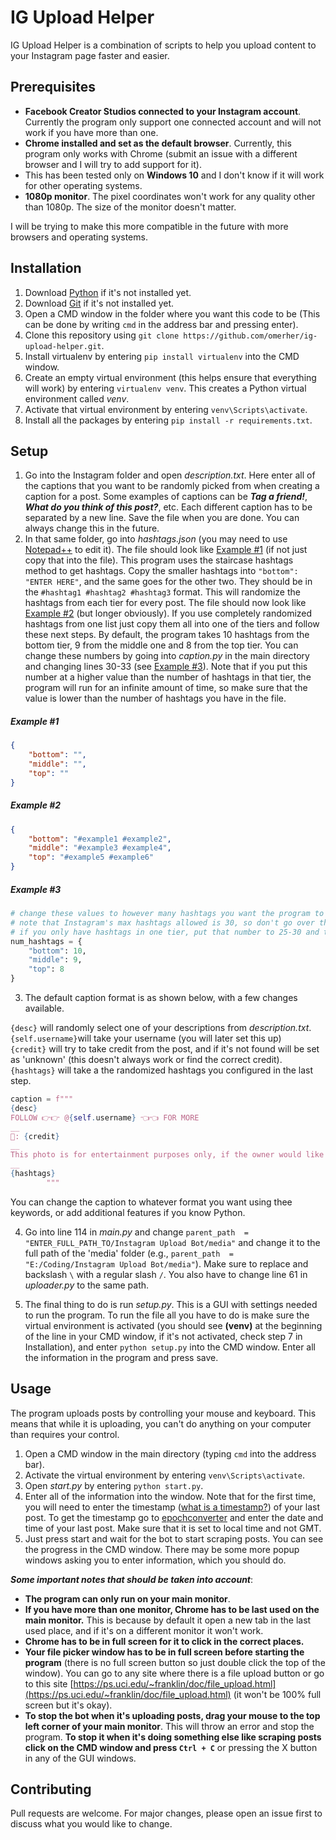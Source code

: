 # IG Upload Helper

IG Upload Helper is a combination of scripts to help you upload content to your Instagram page faster and easier.

## Prerequisites
- **Facebook Creator Studios connected to your Instagram account**. Currently the program only support one connected account and will not work if you have more than one.
- **Chrome installed and set as the default browser**. Currently, this program only works with Chrome (submit an issue with a different browser and I will try to add support for it).
- This has been tested only on **Windows 10** and I don't know if it will work for other operating systems.
- **1080p monitor**. The pixel coordinates won't work for any quality other than 1080p. The size of the monitor doesn't matter.

I will be trying to make this more compatible in the future with more browsers and operating systems. 

## Installation

1. Download [Python](https://www.python.org/downloads/) if it's not installed yet.
2. Download [Git](https://git-scm.com/downloads) if it's not installed yet.
3. Open a CMD window in the folder where you want this code to be (This can be done by writing `cmd` in the address bar and pressing enter).
4. Clone this repository using `git clone https://github.com/omerher/ig-upload-helper.git`.
5. Install virtualenv by entering `pip install virtualenv` into the CMD window.
6. Create an empty virtual environment (this helps ensure that everything will work) by entering `virtualenv venv`. This creates a Python virtual environment called *venv*.
7. Activate that virtual environment by entering `venv\Scripts\activate`.
8. Install all the packages by entering `pip install -r requirements.txt`.

## Setup
1. Go into the Instagram folder and open *description.txt*. Here enter all of the captions that you want to be randomly picked from when creating a caption for a post. Some examples of captions can be ***Tag a friend!***, ***What do you think of this post?***, etc. Each different caption has to be separated by a new line. Save the file when you are done. You can always change this in the future.
2. In that same folder, go into *hashtags.json* (you may need to use [Notepad++](https://notepad-plus-plus.org/downloads/) to edit it). The file should look like [Example #1](https://github.com/omerher/ig-upload-helper/blob/master/README.md#example-1) (if not just copy that into the file). This program uses the staircase hashtags method to get hashtags. Copy the smaller hashtags into `"bottom": "ENTER HERE"`, and the same goes for the other two. They should be in the `#hashtag1 #hashtag2 #hashtag3` format. This will randomize the hashtags from each tier for every post. The file should now look like [Example #2](https://github.com/omerher/ig-upload-helper/blob/master/README.md#example-2) (but longer obviously). If you use completely randomized hashtags from one list just copy them all into one of the tiers and follow these next steps. By default, the program takes 10 hashtags from the bottom tier, 9 from the middle one and 8 from the top tier. You can change these numbers by going into *caption.py* in the main directory and changing lines 30-33 (see [Example #3](https://github.com/omerher/ig-upload-helper/blob/master/README.md#example-3)). Note that if you put this number at a higher value than the number of hashtags in that tier, the program will run for an infinite amount of time, so make sure that the value is lower than the number of hashtags you have in the file.
##### Example #1
```json
{
	"bottom": "",
	"middle": "",
	"top": ""
}
```

##### Example #2
```json
{
	"bottom": "#example1 #example2",
	"middle": "#example3 #example4",
	"top": "#example5 #example6"
}
```

##### Example #3
```python
# change these values to however many hashtags you want the program to take from each tier.
# note that Instagram's max hashtags allowed is 30, so don't go over that number (all combined).
# if you only have hashtags in one tier, put that number to 25-30 and the others to 0.
num_hashtags = {
    "bottom": 10,
    "middle": 9,
    "top": 8
}
```
3. The default caption format is as shown below, with a few changes available.

`{desc}` will randomly select one of your descriptions from *description.txt*. \
`{self.username}`will take your username (you will later set this up) \
`{credit}` will try to take credit from the post, and if it's not found will be set as 'unknown' (this doesn't always work or find the correct credit). \
`{hashtags}` will take a the randomized hashtags you configured in the last step.

```python
caption = f"""
{desc}
FOLLOW 👉👉 @{self.username} 👈👈 FOR MORE
__
📸: {credit}
__
This photo is for entertainment purposes only, if the owner would like the photo taken down or if credit was not given please DM @{self.username} and l will sort it out ASAP!
__
{hashtags}
        """
```
You can change the caption to whatever format you want using thee keywords, or add additional features if you know Python.

4. Go into line 114 in *main.py* and change `parent_path  =  "ENTER_FULL_PATH_TO/Instagram Upload Bot/media"` and change it to the full path of the 'media' folder (e.g., `parent_path  =  "E:/Coding/Instagram Upload Bot/media"`). Make sure to replace and backslash `\` with a regular slash `/`. You also have to change line 61 in *uploader.py* to the same path.

5. The final thing to do is run *setup.py*. This is a GUI with settings needed to run the program. To run the file all you have to do is make sure the virtual environment is activated (you should see **(venv)** at the beginning of the line in your CMD window, if it's not activated, check step 7 in Installation), and enter `python setup.py` into the CMD window. Enter all the information in the program and press save.

## Usage

The program uploads posts by controlling your mouse and keyboard. This means that while it is uploading, you can't do anything on your computer than requires your control.

1. Open a CMD window in the main directory (typing `cmd` into the address bar).
2. Activate the virtual environment by entering `venv\Scripts\activate`.
3. Open *start.py* by entering `python start.py`.
4. Enter all of the information into the window. Note that for the first time, you will need to enter the timestamp ([what is a timestamp?](http://unixtimestamp.50x.eu/about.php)) of your last post. To get the timestamp go to [epochconverter](https://www.epochconverter.com/) and enter the date and time of your last post. Make sure that it is set to local time and not GMT.
5. Just press start and wait for the bot to start scraping posts. You can see the progress in the CMD window. There may be some more popup windows asking you to enter information, which you should do.

***Some important notes that should be taken into account***:
 - **The program can only run on your main monitor**.
 - **If you have more than one monitor, Chrome has to be last used on the main monitor.** This is because by default it open a new tab in the last used place, and if it's on a different monitor it won't work.
 - **Chrome has to be in full screen for it to click in the correct places.** 
 - **Your file picker window has to be in full screen before starting the program** (there is no full screen button so just double click the top of the window). You can go to any site where there is a file upload button or go to this site [https://ps.uci.edu/~franklin/doc/file_upload.html](https://ps.uci.edu/~franklin/doc/file_upload.html) (it won't be 100% full screen but it's okay).
 - **To stop the bot when it's uploading posts, drag your mouse to the top left corner of your main monitor**. This will throw an error and stop the program. **To stop it when it's doing something else like scraping posts click on the CMD window and press `Ctrl + C`** or pressing the X button in any of the GUI windows.
 

## Contributing
Pull requests are welcome. For major changes, please open an issue first to discuss what you would like to change.
